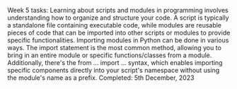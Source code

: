 Week 5 tasks:
Learning about scripts and modules in programming involves understanding how to organize and structure your code. A script is typically a standalone file 
containing executable code, while modules are reusable pieces of code that can be imported into other scripts or modules to provide specific functionalities.
Importing modules in Python can be done in various ways. The import statement is the most common method, allowing you to bring in an entire module or specific 
functions/classes from a module. Additionally, there's the from ... import ... syntax, which enables importing specific components directly into your script's 
namespace without using the module's name as a prefix. 
Completed: 5th December, 2023
